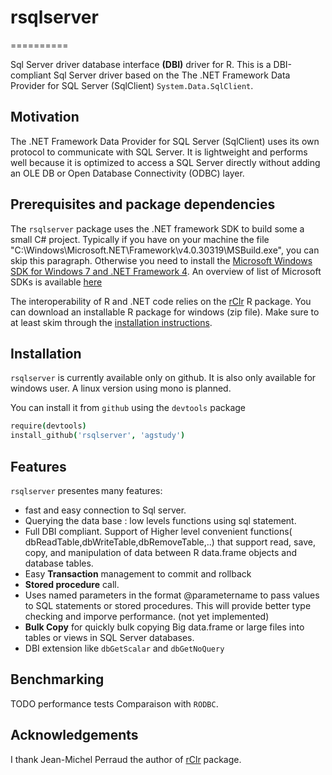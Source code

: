 # rsqlserver
==========

Sql Server driver  database interface **(DBI)** driver for R. 
This is a DBI-compliant Sql Server driver based on the 
The .NET Framework Data Provider for SQL Server (SqlClient) `System.Data.SqlClient`. 

## Motivation 

The .NET Framework Data Provider for SQL Server (SqlClient) uses its own protocol to communicate with SQL Server. It is lightweight and performs well because it is optimized to access a SQL Server directly without adding an OLE DB or Open Database Connectivity (ODBC) layer.


## Prerequisites and package dependencies 


The `rsqlserver` package uses the .NET framework SDK to build some a small C# project. Typically if you have on your machine the file "C:\Windows\Microsoft.NET\Framework\v4.0.30319\MSBuild.exe", you can skip this paragraph. Otherwise you need to install the [Microsoft Windows SDK for Windows 7 and .NET Framework 4](http://www.microsoft.com/en-us/download/details.aspx?id=8279). An overview of list of Microsoft SDKs is available [here](http://msdn.microsoft.com/en-us/vstudio/hh487283.aspx)

The interoperability of R and .NET code relies on the [rClr](http://r2clr.codeplex.com/) R package. You can download an installable R package for windows (zip file). Make sure to at least skim through the [installation instructions](http://r2clr.codeplex.com/wikipage?title=Installing%20R%20packages&referringTitle=Documentation).


## Installation

`rsqlserver` is currently available only on github. It is also only available for windows user. A linux version using mono is planned.

You can install it from `github` using the `devtools` package

```coffee
require(devtools)
install_github('rsqlserver', 'agstudy')
```

## Features

`rsqlserver` presentes many features:

* fast and easy connection to Sql server.
* Querying the data base : low levels functions using sql statement.
* Full DBI compliant. Support of Higher level convenient functions( dbReadTable,dbWriteTable,dbRemoveTable,..) that support read, save, copy, and manipulation of data between R data.frame objects and database tables.
* Easy **Transaction** management to commit and rollback
* **Stored procedure** call.
* Uses named parameters in the format @parametername to pass values to SQL statements or stored procedures. This will provide better type checking and imporve performance. (not yet implemented)
* **Bulk Copy** for quickly bulk copying Big data.frame or large files into tables or views in SQL Server databases.
* DBI extension like `dbGetScalar` and `dbGetNoQuery`

## Benchmarking

TODO performance tests
Comparaison with `RODBC`.

## Acknowledgements

I thank Jean-Michel Perraud the author of [rClr](http://r2clr.codeplex.com/) package.


